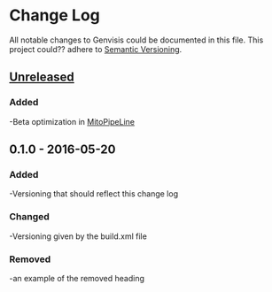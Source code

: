 # Change Log
All notable changes to Genvisis could be documented in this file.
This project could?? adhere to [Semantic Versioning](http://semver.org/).

## [Unreleased]
### Added
-Beta optimization in [MitoPipeLine](https://github.com/npankrat/Genvisis/commits/master/src/cnv/manage/MitoPipeline.java)

## 0.1.0 - 2016-05-20
### Added
-Versioning that should reflect this change log
### Changed 
-Versioning given by the build.xml file
### Removed
-an example of the removed heading

[//]: # (If we have actual versioning, we could do something like [0.1.0]: https://github.com/npankrat/Genvisis/compare/v0.1.1...v0.1.0)
 
[Unreleased]: https://github.com/npankrat/Genvisis/compare/v0.1.0...HEAD

